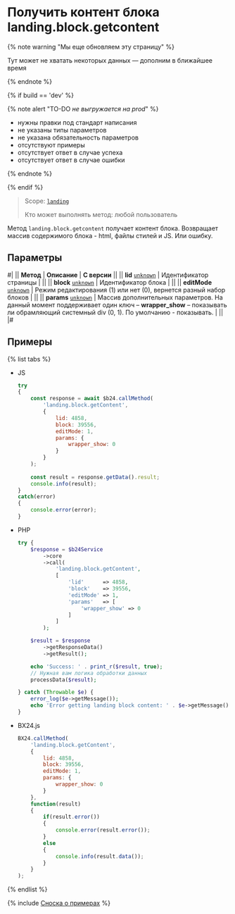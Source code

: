 # Получить контент блока landing.block.getcontent

{% note warning "Мы еще обновляем эту страницу" %}

Тут может не хватать некоторых данных — дополним в ближайшее время

{% endnote %}

{% if build == 'dev' %}

{% note alert "TO-DO _не выгружается на prod_" %}

- нужны правки под стандарт написания
- не указаны типы параметров
- не указана обязательность параметров
- отсутствуют примеры
- отсутствует ответ в случае успеха
- отсутствует ответ в случае ошибки

{% endnote %}

{% endif %}

> Scope: [`landing`](../../../scopes/permissions.md)
>
> Кто может выполнять метод: любой пользователь

Метод `landing.block.getcontent` получает контент блока. Возвращает массив содержимого блока - html, файлы стилей и JS. Или ошибку.

## Параметры

#|
|| **Метод** | **Описание** | **С версии** ||
|| **lid**
[`unknown`](../../../data-types.md) | Идентификатор страницы | ||
|| **block**
[`unknown`](../../../data-types.md) | Идентификатор блока | ||
|| **editMode**
[`unknown`](../../../data-types.md) | Режим редактирования (1) или нет (0), вернется разный набор блоков | ||
|| **params**
[`unknown`](../../../data-types.md) | Массив дополнительных параметров. На данный момент поддерживает один ключ – **wrapper_show** – показывать ли обрамляющий системный div (0, 1). По умолчанию - показывать. | ||
|#

## Примеры

{% list tabs %}

- JS


    ```js
    try
    {
    	const response = await $b24.callMethod(
    		'landing.block.getContent',
    		{
    			lid: 4858,
    			block: 39556,
    			editMode: 1,
    			params: {
    				wrapper_show: 0
    			}
    		}
    	);
    	
    	const result = response.getData().result;
    	console.info(result);
    }
    catch(error)
    {
    	console.error(error);
    }
    ```

- PHP


    ```php
    try {
        $response = $b24Service
            ->core
            ->call(
                'landing.block.getContent',
                [
                    'lid'      => 4858,
                    'block'    => 39556,
                    'editMode' => 1,
                    'params'   => [
                        'wrapper_show' => 0
                    ]
                ]
            );
    
        $result = $response
            ->getResponseData()
            ->getResult();
    
        echo 'Success: ' . print_r($result, true);
        // Нужная вам логика обработки данных
        processData($result);
    
    } catch (Throwable $e) {
        error_log($e->getMessage());
        echo 'Error getting landing block content: ' . $e->getMessage();
    }
    ```

- BX24.js

    ```js
    BX24.callMethod(
        'landing.block.getContent',
        {
            lid: 4858,
            block: 39556,
            editMode: 1,
            params: {
                wrapper_show: 0
            }
        },
        function(result)
        {
            if(result.error())
            {
                console.error(result.error());
            }
            else
            {
                console.info(result.data());
            }
        }
    );
    ```

{% endlist %}

{% include [Сноска о примерах](../../../../_includes/examples.md) %}